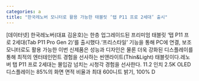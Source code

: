 ```yaml
---
categories: a
title: "한국레노버 모니터로 활용 가능한 태블릿 ‘탭 P11 프로 2세대’ 출시"
---
```

[데이터넷] 한국레노버(대표 김윤호)는 한층 업그레이드된 프리미엄 태블릿 ‘탭 P11 프로 2세대(Tab P11 Pro Gen 2)’를 출시했다.‘프리스타일’ 기능을 통해 PC에 연결, 보조 모니터로도 활용 가능한 이번 신제품은 성능과 디자인은 물론 더욱 강화된 디스플레이를 통해 최적의 엔터테인먼트 경험을 선사하는 씬앤라이트(Thin&Light) 태블릿이다.레노버 탭 P11 프로 2세대는 몰입감 넘치는 시청각 경험을 선사한다. 11.2 인치 2.5K OLED 디스플레이는 85%의 화면 면적 비율과 최대 600니트 밝기, 100% D